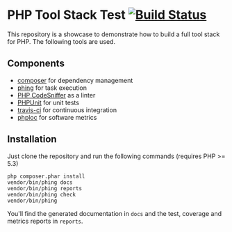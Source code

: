# PHP Tool Stack Test [![Build Status](https://travis-ci.org/jrfaller/php-stack-test.svg?branch=master)](https://travis-ci.org/jrfaller/php-stack-test)

This repository is a showcase to demonstrate how to build a full tool stack for PHP. The following tools are used.

## Components

* [composer](https://getcomposer.org/) for dependency management
* [phing](https://www.phing.info/) for task execution
* [PHP CodeSniffer](https://github.com/squizlabs/PHP_CodeSniffer) as a linter
* [PHPUnit](https://phpunit.de/) for unit tests
* [travis-ci](https://travis-ci.org/) for continuous integration
* [phploc](https://github.com/sebastianbergmann/phploc) for software metrics

## Installation

Just clone the repository and run the following commands (requires PHP >= 5.3)

```
php composer.phar install
vendor/bin/phing docs
vendor/bin/phing reports
vendor/bin/phing check
vendor/bin/phing
```
You'll find the generated documentation in `docs` and the test, coverage and metrics reports in `reports`.
